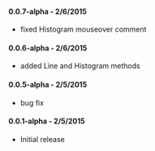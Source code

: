 #### 0.0.7-alpha - 2/6/2015
* fixed Histogram mouseover comment

#### 0.0.6-alpha - 2/6/2015
* added Line and Histogram methods

#### 0.0.5-alpha - 2/5/2015
* bug fix

#### 0.0.1-alpha - 2/5/2015
* Initial release
